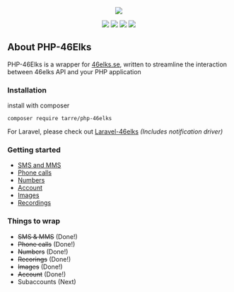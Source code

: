 <p align="center"><img src="https://i.imgur.com/HW22gy9.png"></p>

<p align="center">
<a href="https://circleci.com/gh/tarreislam/php-46elks/tree/master"><img src="https://img.shields.io/circleci/build/github/tarreislam/php-46elks?style=flat-square"></a>
<a href="https://packagist.org/packages/tarre/php-46elks"><img src="https://img.shields.io/packagist/php-v/tarre/php-46elks?style=flat-square"></a>
<a href="https://packagist.org/packages/tarre/php-46elks"><img src="https://img.shields.io/packagist/v/tarre/php-46elks?style=flat-square"></a>
<a href="https://packagist.org/packages/tarre/php-46elks"><img src="https://img.shields.io/packagist/l/tarre/php-46elks?style=flat-square"></a>
</p>


## About PHP-46Elks

PHP-46Elks is a wrapper for [46elks.se](46elks.se), written to streamline the interaction between 46elks API and your PHP application

### Installation

install with composer

```
composer require tarre/php-46elks
```

For Laravel, please check out [Laravel-46elks](https://github.com/tarreislam/laravel-46elks) _(Includes notification driver)_

### Getting started

* [SMS and MMS](docs/sms.md)
* [Phone calls](docs/call.md)
* [Numbers](docs/number.md)
* [Account](docs/account.md)
* [Images](docs/image.md)
* [Recordings](docs/recording.md)


### Things to wrap 
* ~~SMS & MMS~~ (Done!)
* ~~Phone calls~~ (Done!)
* ~~Numbers~~ (Done!)
* ~~Recorings~~ (Done!)
* ~~Images~~ (Done!)
* ~~Account~~ (Done!)
* Subaccounts (Next)
